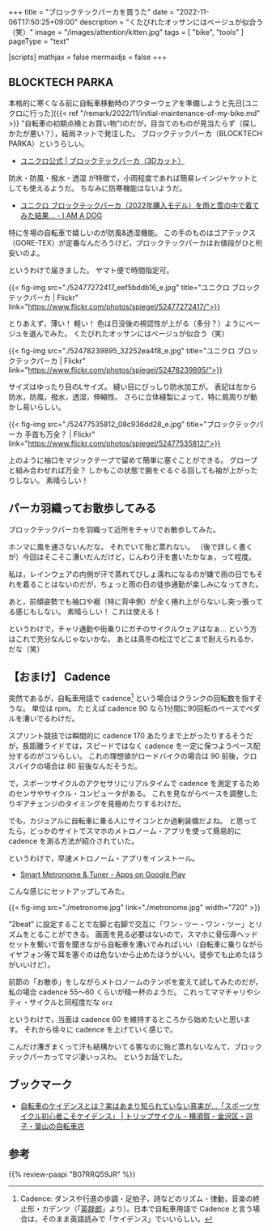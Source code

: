 +++
title = "ブロックテックパーカを買うた"
date =  "2022-11-06T17:50:25+09:00"
description = "くたびれたオッサンにはベージュが似合う（笑）"
image = "/images/attention/kitten.jpg"
tags = [ "bike", "tools" ]
pageType = "text"

[scripts]
  mathjax = false
  mermaidjs = false
+++

## BLOCKTECH PARKA

本格的に寒くなる前に自転車移動時のアウターウェアを準備しようと先日[ユニクロに行った]({{< ref "/remark/2022/11/initial-maintenance-of-my-bike.md" >}} "自転車の初期点検とお買い物")のだが，目当てのものが見当たらず（探しかたが悪い？），結局ネットで発注した。
ブロックテックパーカ（BLOCKTECH PARKA）というらしい。

- [ユニクロ公式 | ブロックテックパーカ（3Dカット）](https://www.uniqlo.com/jp/ja/products/E449614-000/00?colorDisplayCode=32&sizeDisplayCode=005&pldDisplayCode=000)

防水・防風・撥水・透湿 が特徴で，小雨程度であれば簡易レインジャケットとしても使えるようだ。
ちなみに防寒機能はないようだ。

- [ユニクロ ブロックテックパーカ（2022年購入モデル）を雨と雪の中で着てみた結果… - I AM A DOG](https://moognyk.jp/entry/2022/03/28/150000)

特に冬場の自転車で嬉しいのが防風&透湿機能。
この手のものはゴアテックス（GORE-TEX）が定番なんだろうけど，ブロックテックパーカはお値段がひと桁安いのよ。

というわけで届きました。
ヤマト便で時間指定可。

{{< fig-img src="./52477272417_eef5bddb16_e.jpg" title="ユニクロ ブロックテックパーカ | Flickr" link="https://www.flickr.com/photos/spiegel/52477272417/">}}

とりあえず，薄い！ 軽い！ 色は日没後の視認性が上がる（多分？）ようにベージュを選んでみた。
くたびれたオッサンにはベージュが似合う（笑）

{{< fig-img src="./52478239895_32252ea4f8_e.jpg" title="ユニクロ ブロックテックパーカ | Flickr" link="https://www.flickr.com/photos/spiegel/52478239895/">}}

サイズはゆったり目のLサイズ。
縫い目にびっしり防水加工が。
表記は左から防水，防風，撥水，透湿，伸縮性。
さらに立体縫製によって，特に肩周りが動かし易いらしい。

{{< fig-img src="./52477535812_08c936dd28_e.jpg" title="ブロックテックパーカ 手首も万全？ | Flickr" link="https://www.flickr.com/photos/spiegel/52477535812/">}}

上のように袖口をマジックテープで留めて簡単に塞ぐことができる。
グローブと組み合わせれば万全？ しかもこの状態で腕をぐるぐる回しても袖が上がったりしない。
素晴らしい！

## パーカ羽織ってお散歩してみる

ブロックテックパーカを羽織って近所をチャリでお散歩してみた。

ホンマに風を通さないんだな。
それでいて殆ど蒸れない。
（後で詳しく書くが）今回はそこそこ漕いだんだけど，じんわり汗を書いたかなぁ，って程度。

私は，レインウェアの内側が汗で蒸れてびしょ濡れになるのが嫌で雨の日でもそれを着ることはないのだが，ちょっと雨の日の徒歩通勤が楽しみになってきた。

あと，前傾姿勢でも袖口や裾（特に背中側）が全く捲れ上がらないし突っ張ってる感じもしない。
素晴らしい！ これは使える！

というわけで，チャリ通勤や街乗りにガチのサイクルウェアはなぁ... という方はこれで充分なんじゃないかな。
あとは真冬の松江でどこまで耐えられるか，だな（笑）

## 【おまけ】 Cadence

突然であるが，自転車用語で cadence[^ca1] という場合はクランクの回転数を指すそうな。
単位は rpm。
たとえば cadence 90 なら1分間に90回転のペースでペダルを漕いでるわけだ。

[^ca1]: Cadence: ダンスや行進の歩調・足拍子，詩などのリズム・律動，音楽の終止形・カデンツ（「[英辞郎](https://eow.alc.co.jp/search?q=cadence)」より）。日本で自転車用語で Cadence と言う場合は，そのまま英語読みで「ケイデンス」でいいらしい。

スプリント競技では瞬間的に cadence 170 あたりまで上がったりするそうだが，長距離ライドでは，スピードではなく cadence を一定に保つようペース配分するのがコツらしい。
これの理想値がロードバイクの場合は 90 前後，クロスバイクの場合は 80 前後なんだそうだ。

で，スポーツサイクルのアクセサリにリアルタイムで cadence を測定するためのセンサやサイクル・コンピュータがある。
これを見ながらペースを調整したりギアチェンジのタイミングを見極めたりするわけだ。

でも，カジュアルに自転車に乗る人にサイコンとか過剰装備だよね。
と思ってたら，どっかのサイトでスマホのメトロノーム・アプリを使って簡易的に cadence を測る方法が紹介されていた。

というわけで，早速メトロノーム・アプリをインストール。

- [Smart Metronome & Tuner - Apps on Google Play](https://play.google.com/store/apps/details?id=com.ihara_product.SmartMetronome&hl=en_US&gl=JP)

こんな感じにセットアップしてみた。

{{< fig-img src="./metronome.jpg" link="./metronome.jpg" width="720" >}}

“2beat” に設定することで左脚と右脚で交互に「ワン・ツー・ワン・ツー」とリズムをとることができる。
画面を見る必要はないので，スマホに骨伝導ヘッドセットを繋いで音を聞きながら自転車を漕いでみればいい（自転車に乗りながらイヤフォン等で耳を塞ぐのは危ないから止めたほうがいい。徒歩でも止めたほうがいいけど）。

前節の「お散歩」をしながらメトロノームのテンポを変えて試してみたのだが，私の場合 cadence 55〜60 くらいが精一杯のようだ。
これってママチャリやシティ・サイクルと同程度だな `orz`

というわけで，当面は cadence 60 を維持するところから始めたいと思います。
それから徐々に cadence を上げていく感じで。

こんだけ漕ぎまくって汗も結構かいてる筈なのに殆ど蒸れないなんて，ブロックテックパーカってマジ凄いっスわ。
というお話でした。

## ブックマーク

- [自転車のケイデンスとは？実はあまり知られていない真実が…「スポーツサイクル初心者こそケイデンス」 | トリップサイクル - 横須賀・金沢区・逗子・葉山の自転車店](https://tripcycle.jp/blog/3861/)

## 参考

{{% review-paapi "B07RRQ59JR" %}} <!-- AfterShokz Aeropex 骨伝導ヘッドセット -->
